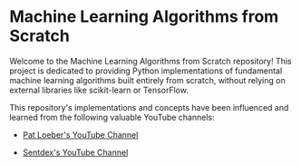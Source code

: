 # Machine Learning Algorithms from Scratch
Welcome to the Machine Learning Algorithms from Scratch repository! This project is dedicated to providing Python implementations of fundamental machine learning algorithms built entirely from scratch, without relying on external libraries like scikit-learn or TensorFlow. 

This repository's implementations and concepts have been influenced and learned from the following valuable YouTube channels:

- [Pat Loeber's YouTube Channel](https://www.youtube.com/c/patloeber)

- [Sentdex's YouTube Channel](https://www.youtube.com/user/sentdex)
